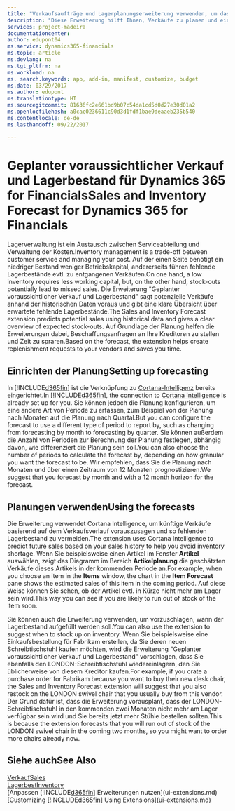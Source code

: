 ```yaml
---
title: "Verkaufsaufträge und Lagerplanungserweiterung verwenden, um das Lager zu verwalten | Microsoft Docs"
description: "Diese Erweiterung hilft Ihnen, Verkäufe zu planen und eine klare Übersicht über erwartete fehlende Lagerbestände zu erhalten und hilft Ihnen sogar dabei, Lagerauffüllungsanfragen an Verkäufer zu stellen."
services: project-madeira
documentationcenter: 
author: edupont04
ms.service: dynamics365-financials
ms.topic: article
ms.devlang: na
ms.tgt_pltfrm: na
ms.workload: na
ms. search.keywords: app, add-in, manifest, customize, budget
ms.date: 03/29/2017
ms.author: edupont
ms.translationtype: HT
ms.sourcegitcommit: 81636fc2e661bd9b07c54da1cd5d0d27e30d01a2
ms.openlocfilehash: a0cac0236611c90d3d1fdf1bae9deaaeb235b540
ms.contentlocale: de-de
ms.lasthandoff: 09/22/2017

---
```

# <a name="sales-and-inventory-forecast-for-dynamics-365-for-financials"></a><span data-ttu-id="dfc68-103">Geplanter voraussichtlicher Verkauf und Lagerbestand für Dynamics 365 for Financials</span><span class="sxs-lookup"><span data-stu-id="dfc68-103">Sales and Inventory Forecast for Dynamics 365 for Financials</span></span>
<span data-ttu-id="dfc68-104">Lagerverwaltung ist ein Austausch zwischen Serviceabteilung und Verwaltung der Kosten.</span><span class="sxs-lookup"><span data-stu-id="dfc68-104">Inventory management is a trade-off between customer service and managing your cost.</span></span> <span data-ttu-id="dfc68-105">Auf der einen Seite benötigt ein niedriger Bestand weniger Betriebskapital, andererseits führen fehlende Lagerbestände evtl. zu entgangenen Verkäufen.</span><span class="sxs-lookup"><span data-stu-id="dfc68-105">On one hand, a low inventory requires less working capital, but, on the other hand, stock-outs potentially lead to missed sales.</span></span> <span data-ttu-id="dfc68-106">Die Erweiterung "Geplanter voraussichtlicher Verkauf und Lagerbestand" sagt potenzielle Verkäufe anhand der historischen Daten voraus und gibt eine klare Übersicht über erwartete fehlende Lagerbestände.</span><span class="sxs-lookup"><span data-stu-id="dfc68-106">The Sales and Inventory Forecast extension predicts potential sales using historical data and gives a clear overview of expected stock-outs.</span></span> <span data-ttu-id="dfc68-107">Auf Grundlage der Planung helfen die Erweiterungen dabei, Beschaffungsanfragen an Ihre Kreditoren zu stellen und Zeit zu spraren.</span><span class="sxs-lookup"><span data-stu-id="dfc68-107">Based on the forecast, the extension helps create replenishment requests to your vendors and saves you time.</span></span>  

## <a name="setting-up-forecasting"></a><span data-ttu-id="dfc68-108">Einrichten der Planung</span><span class="sxs-lookup"><span data-stu-id="dfc68-108">Setting up forecasting</span></span>
<span data-ttu-id="dfc68-109">In [!INCLUDE[d365fin](includes/d365fin_md.md)] ist die Verknüpfung zu [Cortana-Intelligenz](https://www.microsoft.com/en-us/cloud-platform/what-is-cortana-intelligence-suite) bereits eingerichtet.</span><span class="sxs-lookup"><span data-stu-id="dfc68-109">In [!INCLUDE[d365fin](includes/d365fin_md.md)], the connection to [Cortana Intelligence](https://www.microsoft.com/en-us/cloud-platform/what-is-cortana-intelligence-suite) is already set up for you.</span></span> <span data-ttu-id="dfc68-110">Sie können jedoch die Planung konfigurieren, um eine andere Art von Periode zu erfassen, zum Beispiel von der Planung nach Monaten auf die Planung nach Quartal.</span><span class="sxs-lookup"><span data-stu-id="dfc68-110">But you can configure the forecast to use a different type of period to report by, such as changing from forecasting by month to forecasting by quarter.</span></span> <span data-ttu-id="dfc68-111">Sie können außerdem die Anzahl von Perioden zur Berechnung der Planung festlegen, abhängig davon, wie differenziert die Planung sein soll.</span><span class="sxs-lookup"><span data-stu-id="dfc68-111">You can also choose the number of periods to calculate the forecast by, depending on how granular you want the forecast to be.</span></span> <span data-ttu-id="dfc68-112">Wir empfehlen, dass Sie die Planung nach Monaten und über einen Zeitraum von 12 Monaten prognostizieren.</span><span class="sxs-lookup"><span data-stu-id="dfc68-112">We suggest that you forecast by month and with a 12 month horizon for the forecast.</span></span>  

## <a name="using-the-forecasts"></a><span data-ttu-id="dfc68-113">Planungen verwenden</span><span class="sxs-lookup"><span data-stu-id="dfc68-113">Using the forecasts</span></span>
<span data-ttu-id="dfc68-114">Die Erweiterung verwendet Cortana Intelligence, um künftige Verkäufe basierend auf dem Verkaufsverlauf vorauszusagen und so fehlenden Lagerbestand zu vermeiden.</span><span class="sxs-lookup"><span data-stu-id="dfc68-114">The extension uses Cortana Intelligence to predict future sales based on your sales history to help you avoid inventory shortage.</span></span> <span data-ttu-id="dfc68-115">Wenn Sie beispielsweise einen Artikel im Fenster **Artikel** auswählen, zeigt das Diagramm im Bereich **Artikelplanung** die geschätzten Verkäufe dieses Artikels in der kommenden Periode an.</span><span class="sxs-lookup"><span data-stu-id="dfc68-115">For example, when you choose an item in the **Items** window, the chart in the **Item Forecast** pane shows the estimated sales of this item in the coming period.</span></span> <span data-ttu-id="dfc68-116">Auf diese Weise können Sie sehen, ob der Artikel evtl. in Kürze nicht mehr am Lager sein wird.</span><span class="sxs-lookup"><span data-stu-id="dfc68-116">This way you can see if you are likely to run out of stock of the item soon.</span></span>  

<span data-ttu-id="dfc68-117">Sie können auch die Erweiterung verwenden, um vorzuschlagen, wann der Lagerbestand aufgefüllt werden soll.</span><span class="sxs-lookup"><span data-stu-id="dfc68-117">You can also use the extension to suggest when to stock up on inventory.</span></span> <span data-ttu-id="dfc68-118">Wenn Sie beispielsweise eine Einkaufsbestellung für Fabrikam erstellen, da Sie deren neuen Schreibtischstuhl kaufen möchten, wird die Erweiterung "Geplanter voraussichtlicher Verkauf und Lagerbestand" vorschlagen, dass Sie ebenfalls den LONDON-Schreibtischstuhl wiedereinlagern, den Sie üblicherweise von diesem Kreditor kaufen.</span><span class="sxs-lookup"><span data-stu-id="dfc68-118">For example, if you crate a purchase order for Fabrikam because you want to buy their new desk chair, the Sales and Inventory Forecast extension will suggest that you also restock on the LONDON swivel chair that you usually buy from this vendor.</span></span> <span data-ttu-id="dfc68-119">Der Grund dafür ist, dass die Erweiterung vorausplant, dass der LONDON-Schreibtischstuhl in den kommenden zwei Monaten nicht mehr am Lager verfügbar sein wird und Sie bereits jetzt mehr Stühle bestellen sollten.</span><span class="sxs-lookup"><span data-stu-id="dfc68-119">This is because the extension forecasts that you will run out of stock of the LONDON swivel chair in the coming two months, so you might want to order more chairs already now.</span></span>  

## <a name="see-also"></a><span data-ttu-id="dfc68-120">Siehe auch</span><span class="sxs-lookup"><span data-stu-id="dfc68-120">See Also</span></span>
[<span data-ttu-id="dfc68-121">Verkauf</span><span class="sxs-lookup"><span data-stu-id="dfc68-121">Sales</span></span>](sales-manage-sales.md)  
[<span data-ttu-id="dfc68-122">Lagerbest</span><span class="sxs-lookup"><span data-stu-id="dfc68-122">Inventory</span></span>](inventory-manage-inventory.md)  
<span data-ttu-id="dfc68-123">[Anpassen [!INCLUDE[d365fin](includes/d365fin_md.md)] Erweiterungen nutzen](ui-extensions.md)</span><span class="sxs-lookup"><span data-stu-id="dfc68-123">[Customizing [!INCLUDE[d365fin](includes/d365fin_md.md)] Using Extensions](ui-extensions.md)</span></span>  

